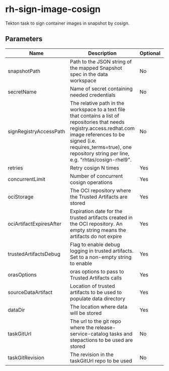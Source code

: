 # rh-sign-image-cosign

Tekton task to sign container images in snapshot by cosign.

## Parameters

| Name                    | Description                                                                                                                                                                                                                                       | Optional  | Default value           |
|-------------------------|---------------------------------------------------------------------------------------------------------------------------------------------------------------------------------------------------------------------------------------------------|-----------|-------------------------|
| snapshotPath            | Path to the JSON string of the mapped Snapshot spec in the data workspace                                                                                                                                                                         | No        | -                       |
| secretName              | Name of secret containing needed credentials                                                                                                                                                                                                      | No        | -                       |
| signRegistryAccessPath  | The relative path in the workspace to a text file that contains a list of repositories that needs registry.access.redhat.com image references to be signed (i.e. requires_terms=true), one repository string per line, e.g. "rhtas/cosign-rhel9". | No        | -                       |
| retries                 | Retry cosign N times                                                                                                                                                                                                                              | Yes       | 3                       |
| concurrentLimit         | Number of concurrent cosign operations                                                                                                                                                                                                            | Yes       | 5                       |
| ociStorage              | The OCI repository where the Trusted Artifacts are stored                                                                                                                                                                                         | Yes       | empty                   |
| ociArtifactExpiresAfter | Expiration date for the trusted artifacts created in the OCI repository. An empty string means the artifacts do not expire                                                                                                                        | Yes       | 1d                      |
| trustedArtifactsDebug   | Flag to enable debug logging in trusted artifacts. Set to a non-empty string to enable                                                                                                                                                            | Yes       | ""                      |
| orasOptions             | oras options to pass to Trusted Artifacts calls                                                                                                                                                                                                   | Yes       | ""                      | 
| sourceDataArtifact      | Location of trusted artifacts to be used to populate data directory                                                                                                                                                                               | Yes       | ""                      |
| dataDir                 | The location where data will be stored                                                                                                                                                                                                            | Yes       | $(workspaces.data.path) |
| taskGitUrl              | The url to the git repo where the release-service-catalog tasks and stepactions to be used are stored                                                                                                                                             | No        | ""                      |
| taskGitRevision         | The revision in the taskGitUrl repo to be used                                                                                                                                                                                                    | No        | ""                      |
